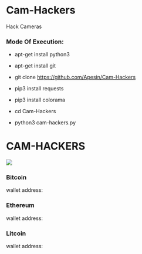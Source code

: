 # Cam-Hackers

Hack Cameras

<h3> Mode Of Execution: </h3>

* apt-get install python3

* apt-get install git

* git clone https://github.com/Apesin/Cam-Hackers

* pip3 install requests

* pip3 install colorama

* cd Cam-Hackers

* python3 cam-hackers.py

# CAM-HACKERS

<img src="https://github.com/Apesin/Cam-Hackers/blob/master/camhackers.png">

<h3> Bitcoin </h3>
wallet address: 

<h3> Ethereum </h3>

wallet address: 

<h3> Litcoin</h3>

wallet address: 
